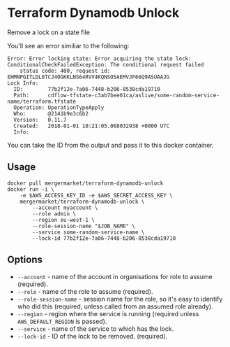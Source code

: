 # Terraform Dynamodb Unlock

Remove a lock on a state file

You'll see an error similiar to the following:
```
Error: Error locking state: Error acquiring the state lock: ConditionalCheckFailedException: The conditional request failed
	status code: 400, request id: EHMNPGITLDL8TCJ40GKKLNS64RVV4KQNSO5AEMVJF66Q9ASUAAJG
Lock Info:
  ID:        77b2f12e-7a06-7448-b206-8538cda19710
  Path:      cdflow-tfstate-c3ab7bee01ca/aslive/some-random-service-name/terraform.tfstate
  Operation: OperationTypeApply
  Who:       @2141b9e3c6b2
  Version:   0.11.7
  Created:   2018-01-01 10:21:05.068032938 +0000 UTC
  Info:  
```

You can take the ID from the output and pass it to this docker container.

## Usage

    docker pull mergermarket/terraform-dynamodb-unlock
    docker run -i \
        -e $AWS_ACCESS_KEY_ID -e $AWS_SECRET_ACCESS_KEY \
        mergermarket/terraform-dynamodb-unlock \
            --account myaccount \
            --role admin \
            --region eu-west-1 \
            --role-session-name "$JOB_NAME" \
            --service some-random-service-name \
            --lock-id 77b2f12e-7a06-7448-b206-8538cda19710

## Options

* `--account` - name of the account in organisations for role to assume (required).
* `--role` - name of the role to assume (required).
* `--role-session-name` - session name for the role, so it's easy to identify who did this (required, unless called from an assumed role already).
* `--region` - region where the service is running (required unless `AWS_DEFAULT_REGION` is passed).
* `--service` - name of the service to which has the lock.
* `--lock-id` - ID of the lock to be removed. (required).
